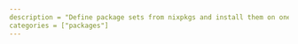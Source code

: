 ```yaml
---
description = "Define package sets from nixpkgs and install them on one or more machines"
categories = ["packages"]
---
```


